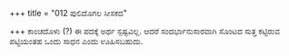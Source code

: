 +++
title = "012 ಪುಲಿದೊಗಲ ಸೀಸಕದ"

+++
ಕಾಂಚದೊಳು (?) ಈ ಪದಕ್ಕೆ ಅರ್ಥ ಸ್ಪಷ್ಟವಿಲ್ಲ. ಆದರೆ ಸಂದರ್ಭಾನುಸಾರವಾಗಿ  ಸೊಂಟದ ಸುತ್ತ ಕಟ್ಟಿರುವ ಪಟ್ಟಿಯಂತಹ ಒಂದು ಸಾಧನ ಎಂದು ಊಹಿಸಬಹುದು.